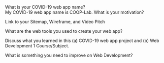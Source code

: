 What is your COVID-19 web app name?<br>
My COVID-19 web app name is COOP-Lab.
What is your motivation?<br>

Link to your Sitemap, Wireframe, and Video Pitch<br>

What are the web tools you used to create your web app?<br>

Discuss what you learned in this (a) COVID-19 web app project and (b) Web Development 1 Course/Subject.<br> 

What is something you need to improve on Web Development?<br>
